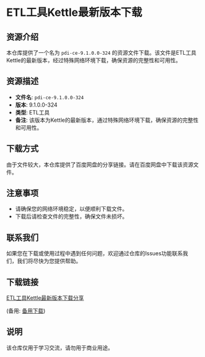 # ETL工具Kettle最新版本下载

## 资源介绍

本仓库提供了一个名为 `pdi-ce-9.1.0.0-324` 的资源文件下载。该文件是ETL工具Kettle的最新版本，经过特殊网络环境下载，确保资源的完整性和可用性。

## 资源描述

- **文件名**: `pdi-ce-9.1.0.0-324`
- **版本**: 9.1.0.0-324
- **类型**: ETL工具
- **备注**: 该版本为Kettle的最新版本，通过特殊网络环境下载，确保资源的完整性和可用性。

## 下载方式

由于文件较大，本仓库提供了百度网盘的分享链接。请在百度网盘中下载该资源文件。

## 注意事项

- 请确保您的网络环境稳定，以便顺利下载文件。
- 下载后请检查文件的完整性，确保文件未损坏。

## 联系我们

如果您在下载或使用过程中遇到任何问题，欢迎通过仓库的Issues功能联系我们，我们将尽快为您提供帮助。

## 下载链接
[ETL工具Kettle最新版本下载分享](https://pan.quark.cn/s/3c10b917be90) 

(备用: [备用下载](https://pan.baidu.com/s/1SdvwzicoRRRD3fXrdEP0Og?pwd=1234))

## 说明

该仓库仅用于学习交流，请勿用于商业用途。
